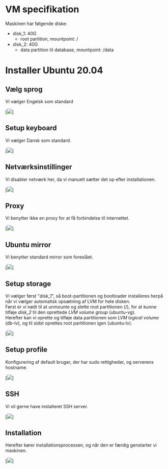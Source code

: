 # VM specifikation
Maskinen har følgende diske:
- disk_1: 40G
  - root partition, mountpoint: /
- disk_2: 40G
  - data partition til database, mountpoint: /data

# Installer Ubuntu 20.04

## Vælg sprog
Vi vælger Engelsk som standard

[![](../../video/gif/language.gif)]

## Setup keyboard
Vi vælger Dansk som standard.

[![](../../video/gif/keyboard.gif)]

## Netværksinstillinger
Vi disabler netværk her, da vi manuelt sætter det op efter installationen.

[![](../../video/gif/network.gif)]

## Proxy
Vi benytter ikke en proxy for at få forbindelse til internettet.

[![](../../video/gif/proxy.gif)]

## Ubuntu mirror
Vi benytter standard mirror som foreslået.

[![](../../video/gif/mirror.gif)]

## Setup storage
Vi vælger først "*disk_1*", så boot-partitionen og bootloader installeres herpå når vi vælger automatisk opsætning af LVM for hele disken.
<br>
Først er vi nødt til at unmounte og slette root partitionen (/), for at kunne tilføje *disk_2* til den oprettede *LVM volume group* (ubuntu-vg).
<br>
Herefter kan vi oprette og tilføje data partitionen som *LVM logical volume* (db-lv), og til sidst oprettes root partitionen igen (ubuntu-lv).

[![](../../video/gif/disk_db-server.gif)]

## Setup profile
Konfigurering af default bruger, der har sudo rettigheder, og serverens hostname.

[![](../../video/gif/profile_db-server.gif)]

## SSH
Vi vil gerne have installeret SSH server.

[![](../../video/gif/ssh.gif)]

## Installation
Herefter kører installationsprocessen, og når den er færdig genstarter vi maskinen.

[![](../../video/gif/install_complete.gif)]